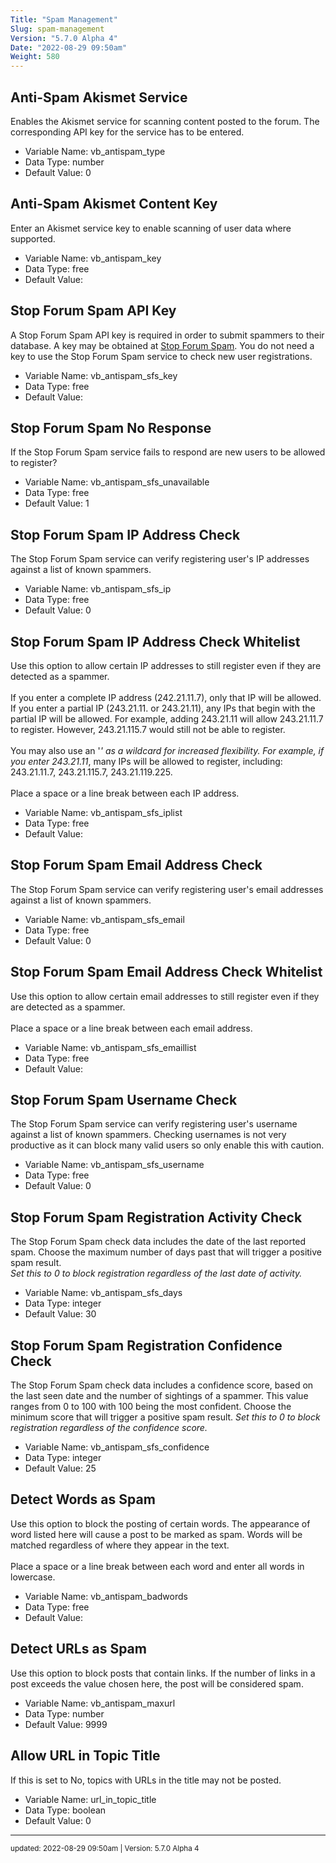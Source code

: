 ```yaml
---
Title: "Spam Management"
Slug: spam-management
Version: "5.7.0 Alpha 4"
Date: "2022-08-29 09:50am"
Weight: 580
---
```



## Anti-Spam Akismet Service

Enables the Akismet service for scanning content posted to the forum. The corresponding API key for the service has to be entered.




- Variable Name: vb_antispam_type
- Data Type: number
- Default Value: 0

## Anti-Spam Akismet Content Key

Enter an Akismet service key to enable scanning of user data where supported.




- Variable Name: vb_antispam_key
- Data Type: free
- Default Value: 

## Stop Forum Spam API Key

A Stop Forum Spam API key is required in order to submit spammers to their database. A key may be obtained at <a href="http://www.stopforumspam.com" target="_blank">Stop Forum Spam</a>. You do not need a key to use the Stop Forum Spam service to check new user registrations.




- Variable Name: vb_antispam_sfs_key
- Data Type: free
- Default Value: 

## Stop Forum Spam No Response

If the Stop Forum Spam service fails to respond are new users to be allowed to register?




- Variable Name: vb_antispam_sfs_unavailable
- Data Type: free
- Default Value: 1

## Stop Forum Spam IP Address Check

The Stop Forum Spam service can verify registering user's IP addresses against a list of known spammers.




- Variable Name: vb_antispam_sfs_ip
- Data Type: free
- Default Value: 0

## Stop Forum Spam IP Address Check Whitelist

Use this option to allow certain IP addresses to still register even if they are detected as a spammer.
<br /><br />
If you enter a complete IP address (242.21.11.7), only that IP will be allowed.
If you enter a partial IP (243.21.11. or 243.21.11), any IPs that begin with the partial IP will be allowed. For example, adding 243.21.11 will allow 243.21.11.7 to register. However, 243.21.115.7 would still not be able to register.
<br /><br />
You may also use an '*' as a wildcard for increased flexibility. For example, if you enter 243.21.11*, many IPs will be allowed to register, including: 243.21.11.7, 243.21.115.7, 243.21.119.225.
<br /><br />
Place a space or a line break between each IP address.




- Variable Name: vb_antispam_sfs_iplist
- Data Type: free
- Default Value: 

## Stop Forum Spam Email Address Check

The Stop Forum Spam service can verify registering user's email addresses against a list of known spammers.




- Variable Name: vb_antispam_sfs_email
- Data Type: free
- Default Value: 0

## Stop Forum Spam Email Address Check Whitelist

Use this option to allow certain email addresses to still register even if they are detected as a spammer.
<br /><br />
Place a space or a line break between each email address.




- Variable Name: vb_antispam_sfs_emaillist
- Data Type: free
- Default Value: 

## Stop Forum Spam Username Check

The Stop Forum Spam service can verify registering user's username against a list of known spammers.  Checking usernames is not very productive as it can block many valid users so only enable this with caution.




- Variable Name: vb_antispam_sfs_username
- Data Type: free
- Default Value: 0

## Stop Forum Spam Registration Activity Check

The Stop Forum Spam check data includes the date of the last reported spam. Choose the maximum number of days past that will trigger a positive spam result.<br /><dfn>Set this to 0 to block registration regardless of the last date of activity.</dfn>




- Variable Name: vb_antispam_sfs_days
- Data Type: integer
- Default Value: 30

## Stop Forum Spam Registration Confidence Check

The Stop Forum Spam check data includes a confidence score, based on the last seen date and the number of sightings of a spammer. This value ranges from 0 to 100 with 100 being the most confident.  Choose the minimum score that will trigger a positive spam result.
<dfn>Set this to 0 to block registration regardless of the confidence score.</dfn>




- Variable Name: vb_antispam_sfs_confidence
- Data Type: integer
- Default Value: 25

## Detect Words as Spam

Use this option to block the posting of certain words. The appearance of word listed here will cause a post to be marked as spam. Words will be matched regardless of where they appear in the text.
<br /><br />
Place a space or a line break between each word and enter all words in lowercase.




- Variable Name: vb_antispam_badwords
- Data Type: free
- Default Value: 

## Detect URLs as Spam

Use this option to block posts that contain links. If the number of links in a post exceeds the value chosen here, the post will be considered spam.




- Variable Name: vb_antispam_maxurl
- Data Type: number
- Default Value: 9999

## Allow URL in Topic Title

If this is set to No, topics with URLs in the title may not be posted.




- Variable Name: url_in_topic_title
- Data Type: boolean
- Default Value: 0


<hr>
<small>
updated: 2022-08-29 09:50am | Version: 5.7.0 Alpha 4
</small>